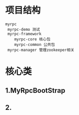 # 项目结构
```
myrpc
 myrpc-demo 测试
 myrpc-framework
    myrpc-core 核心包
    myrpc-common 公共包
 myrpc-manager 管理zookeeper相关
```

# 核心类
## 1.MyRpcBootStrap
## 2.